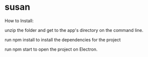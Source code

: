 # susan

How to Install:

unzip the folder and get to the app's directory on the command line.

run npm install to install the dependencies for the project

run npm start to open the project on Electron.
